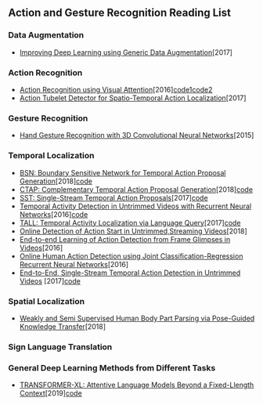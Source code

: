 ###
## Action and Gesture Recognition Reading List
### Data Augmentation
* [Improving Deep Learning using Generic Data Augmentation](https://arxiv.org/pdf/1708.06020.pdf)[2017]

### Action Recognition
* [Action Recognition using Visual Attention](https://arxiv.org/pdf/1511.04119v3.pdf)[2016][code1](https://github.com/gaoqianmiao/Summer-project)[code2](https://github.com/kracwarlock/action-recognition-visual-attention)
* [Action Tubelet Detector for Spatio-Temporal Action Localization](https://arxiv.org/pdf/1705.01861v3.pdf)[2017]

### Gesture Recognition
* [Hand Gesture Recognition with 3D Convolutional Neural Networks](https://research.nvidia.com/sites/default/files/pubs/2015-06_Hand-Gesture-Recognition/CVPRW2015-3DCNN.pdf)[2015]

### Temporal Localization
* [BSN: Boundary Sensitive Network for Temporal Action Proposal Generation](https://arxiv.org/pdf/1806.02964v3.pdf)[2018][code](https://github.com/wzmsltw/BSN-boundary-sensitive-network)
* [CTAP: Complementary Temporal Action Proposal Generation](https://arxiv.org/pdf/1807.04821.pdf)[2018][code](https://github.com/jiyanggao/CTAP)
* [SST: Single-Stream Temporal Action Proposals](http://vision.stanford.edu/pdf/buch2017cvpr.pdf)[2017][code](https://github.com/shyamal-b/sst/)
* [Temporal Activity Detection in Untrimmed Videos with Recurrent Neural Networks](https://arxiv.org/pdf/1608.08128v3.pdf)[2016][code](https://github.com/imatge-upc/activitynet-2016-cvprw)
* [TALL: Temporal Activity Localization via Language Query](https://arxiv.org/pdf/1705.02101v2.pdf)[2017][code](https://github.com/jiyanggao/TALL)
* [Online Detection of Action Start in Untrimmed,Streaming Videos](http://openaccess.thecvf.com/content_ECCV_2018/papers/Zheng_Shou_Online_Detection_of_ECCV_2018_paper.pdf)[2018]
* [End-to-end Learning of Action Detection from Frame Glimpses in Videos](http://ai.stanford.edu/~syyeung/resources/YeuRusMorLiCvpr16.pdf)[2016]
* [Online Human Action Detection using Joint Classification-Regression Recurrent Neural Networks](https://arxiv.org/pdf/1604.05633.pdf)[2016]
* [End-to-End, Single-Stream Temporal Action Detection in Untrimmed Videos](http://vision.stanford.edu/pdf/buch2017bmvc.pdf) [2017][code](https://github.com/shyamal-b/ss-tad)

### Spatial Localization
* [Weakly and Semi Supervised Human Body Part Parsing via Pose-Guided Knowledge Transfer](https://arxiv.org/pdf/1805.04310v1.pdf)[2018]

### Sign Language Translation

### General Deep Learning Methods from Different Tasks
* [TRANSFORMER-XL: Attentive Language Models Beyond a Fixed-Llength Context](https://arxiv.org/pdf/1901.02860.pdf)[2019][code](https://github.com/kimiyoung/transformer-xl)